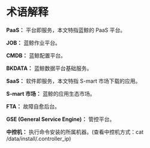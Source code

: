 # 术语解释

**PaaS：** 平台即服务，本文特指蓝鲸的 PaaS 平台。

**JOB：** 蓝鲸作业平台。

**CMDB：** 蓝鲸配置平台。

**BKDATA：** 蓝鲸数据平台基础服务。

**SaaS：** 软件即服务，本文特指 S-mart 市场下载的应用。

**S-mart 市场：** 蓝鲸的应用生态市场。

**FTA：** 故障自愈后台。

**GSE (General Service Engine)：** 管控平台。

**中控机：** 执行命令安装的所属机器。(查看中控机方式：cat /data/install/.controller_ip)
